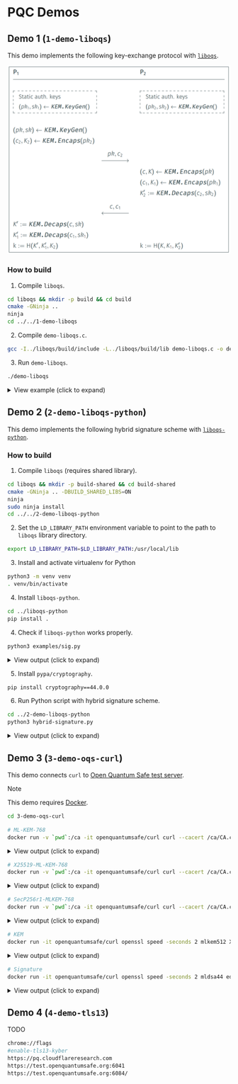 # PQC Demos

## Demo 1 (`1-demo-liboqs`)

This demo implements the following key-exchange protocol with [`liboqs`](https://github.com/open-quantum-safe/liboqs).

![Key exchange protocol](./docs/images/key-exchange-protocol.PNG)

### How to build

1. Compile `liboqs`.

```bash
cd liboqs && mkdir -p build && cd build
cmake -GNinja ..
ninja
cd ../../1-demo-liboqs
```

2. Compile `demo-liboqs.c`.

```bash
gcc -I../liboqs/build/include -L../liboqs/build/lib demo-liboqs.c -o demo-liboqs -loqs -lcrypto -pthread
```

3. Run `demo-liboqs`.

```bash
./demo-liboqs
```
<details>
<summary>View example (click to expand)</summary>

```
[--] Selected KEM: ML-KEM-1024

[P1] Generating static keys...
[P1] pk1 (1568 bytes): 4d70765d4b3802288c46a49b2f6047c0...8a6c9a892d07efa9ab87b07a7544f1ca
[P1] sk1 (3168 bytes): 5189acae586bcd47a9dc46891cd2894b...07b9ac2186b4bb38656de633f44fd68b

[P2] Generating static keys...
[P2] pk2 (1568 bytes): ea50173c43587736b4b760aa4c0bcbdc...f2231573959382913e77bfcedbf73729
[P2] sk2 (3168 bytes): 3d0ac831a76aaec24594773fc3b6828c...b0167d388aeed9ca4bb9835f850c2e25

[P1] Generating ephemeral pk and sk...
[P1] pk (1568 bytes): 13da9dd0b96aaafab6e4020fc141578e...6a774c6fbe46dba891a783ff00a4e50d
[P1] sk (3168 bytes): 32a4488f51869e6258802871aa388757...3488dd6d84b242e22b6c34f88583d131
[P1] Generating encapsulation...
[P1] c2 (1568 bytes): 7c7b667fb9145a692dd6cf44d54a0e8d...a1911153190a9e4d20ca89f0adc6f51b
[P1] k2 (32 bytes): 512b9d7d264d8f69da5f40d9766c50f81b07ed9a6ff890c34baa459c60e082eb
[P1] Sending pk and c2 to P2...

[P2] Generating encapsulation...
[P2] c (1568 bytes): ae384d6317bb175a09c025f1cd8514cb...0830133c20cd4bc8ef2b2fb73c668c30
[P2] k (32 bytes): f50f307c99f7aa119b601105882ea285b4da50aec6823ca4f863d63843694cc6
[P2] Generating encapsulation...
[P2] c1 (1568 bytes): 390e2d8fe16e5240a7f89e28a6395d28...555e6716f186d67514a9fcc471158d9d
[P2] k1 (32 bytes): 317fe0cec8bcd21ec2dc04f40b841a53bbcd58a91c9d48892b89df0eca750cb3
[P2] Generating decapsulation...
[P2] k2_prime (32 bytes): 512b9d7d264d8f69da5f40d9766c50f81b07ed9a6ff890c34baa459c60e082eb
[P2] Sending c and c1 to P1...

[P1] Generating decapsulation...
[P1] k_prime (32 bytes): f50f307c99f7aa119b601105882ea285b4da50aec6823ca4f863d63843694cc6
[P1] Generating decapsulation...
[P1] k1_prime (32 bytes): 317fe0cec8bcd21ec2dc04f40b841a53bbcd58a91c9d48892b89df0eca750cb3

[P1] shared key: ceafc8c0b82344e1fc203ab956862fc090e56e178b1b987dab4213fa3d0d9eab
[P2] shared key: ceafc8c0b82344e1fc203ab956862fc090e56e178b1b987dab4213fa3d0d9eab
[--] Key exchange successful!
```    
</details>


## Demo 2 (`2-demo-liboqs-python`)

This demo implements the following hybrid signature scheme with [`liboqs-python`](https://github.com/open-quantum-safe/liboqs).

### How to build

1. Compile `liboqs` (requires shared library).

```bash
cd liboqs && mkdir -p build-shared && cd build-shared
cmake -GNinja .. -DBUILD_SHARED_LIBS=ON
ninja
sudo ninja install
cd ../../2-demo-liboqs-python
```

2. Set the `LD_LIBRARY_PATH` environment variable to point to the path to `liboqs` library directory.

```bash
export LD_LIBRARY_PATH=$LD_LIBRARY_PATH:/usr/local/lib
```

3. Install and activate virtualenv for Python

```bash
python3 -m venv venv
. venv/bin/activate
```

4. Install `liboqs-python`.

```bash
cd ../liboqs-python
pip install .
```

4. Check if `liboqs-python` works properly.

```bash
python3 examples/sig.py
```

<details>
<summary>View output (click to expand)</summary>

```
liboqs version: 0.12.0
liboqs-python version: 0.12.0
Enabled signature mechanisms:
['Dilithium2', 'Dilithium3', 'Dilithium5', 'ML-DSA-44', 'ML-DSA-65',
 'ML-DSA-87', 'Falcon-512', 'Falcon-1024', 'Falcon-padded-512',
 'Falcon-padded-1024', 'SPHINCS+-SHA2-128f-simple', 'SPHINCS+-SHA2-128s-simple',
 'SPHINCS+-SHA2-192f-simple', 'SPHINCS+-SHA2-192s-simple',
 'SPHINCS+-SHA2-256f-simple', 'SPHINCS+-SHA2-256s-simple',
 'SPHINCS+-SHAKE-128f-simple', 'SPHINCS+-SHAKE-128s-simple',
 'SPHINCS+-SHAKE-192f-simple', 'SPHINCS+-SHAKE-192s-simple',
 'SPHINCS+-SHAKE-256f-simple', 'SPHINCS+-SHAKE-256s-simple', 'MAYO-1', 'MAYO-2',
 'MAYO-3', 'MAYO-5', 'cross-rsdp-128-balanced', 'cross-rsdp-128-fast',
 'cross-rsdp-128-small', 'cross-rsdp-192-balanced', 'cross-rsdp-192-fast',
 'cross-rsdp-192-small', 'cross-rsdp-256-balanced', 'cross-rsdp-256-fast',
 'cross-rsdp-256-small', 'cross-rsdpg-128-balanced', 'cross-rsdpg-128-fast',
 'cross-rsdpg-128-small', 'cross-rsdpg-192-balanced', 'cross-rsdpg-192-fast',
 'cross-rsdpg-192-small', 'cross-rsdpg-256-balanced', 'cross-rsdpg-256-fast',
 'cross-rsdpg-256-small']

Signature details:
{'claimed_nist_level': 2,
 'is_euf_cma': True,
 'length_public_key': 1312,
 'length_secret_key': 2560,
 'length_signature': 2420,
 'name': 'ML-DSA-44',
 'sig_with_ctx_support': True,
 'version': 'FIPS204'}

Valid signature? True
```
</details>

5. Install `pypa/cryptography`.

```bash
pip install cryptography==44.0.0
```

6. Run Python script with hybrid signature scheme.

```bash
cd ../2-demo-liboqs-python
python3 hybrid-signature.py
```

<details>
<summary>View output (click to expand)</summary>

```bash
[KEYGEN] Generating keypairs...
[KEYGEN] Generating keyapir for ML-DSA-87...
[KEYGEN] pkPQC (2592 bytes): 583940f87c3271b7bb722dde0eb9d6e2...795c025b1ccbd7d61ad4f8d15f3f0ebb
[KEYGEN] skPQC (4896 bytes): 583940f87c3271b7bb722dde0eb9d6e2...385e0bd69dfcf1dced67bd1a44bf1184
[KEYGEN] Generating keyapir for Ed448...
[KEYGEN] pkT (57 bytes): e84546ddaf7cc8b1afa5468962e831ecdeea3c34c0413bd32e64aadbdac74b412dc251b5477c0a542f58a2f04cfa0f984be40e974b7c6d0c00
[KEYGEN] skT (57 bytes): dc45bdd038c758807a5af769852b750666c27eabf4c95020d0fa29679c8f60f710d2d0cdbd8ef7e24d1bd547fb4c99b05359ff5a2e4afdca58

[SIGN] Signing message "An important message to sign" with both signature schemes...
[SIGN] Signing message "An important message to sign" with ML-DSA-87...
[SIGN] sigPQC (4627 bytes): 4ddc7dde7d44545446d715f69fa669a1...0000000000000000020c12171c23292f
[SIGN] Signing message "An important message to sign" with Ed448...
[SIGN] sigT (114 bytes): f9be244ffb3a7360693f02d2fc28cade...ab73515355f9ceb47796b519b26b0c00
[SIGN] Hybrid signature is sigPQC || sigT

[VERIFY] Verifying signatures...
[VERIFY] The hybrid signature is valid
[VERIFY] if and only if both signatures are valid
[VERIFY] Verifying signature with ML-DSA-87...
[VERIFY] Is signature valid for ML-DSA-87?: True
[VERIFY] Verifying signature with Ed448...
[VERIFY] Is signature valid for Ed448?: True
[VERIFY] Hybrid signature is valid iff both
[VERIFY] signatures are valid
[VERIFY] Is hybrid signature valid?: True
```
</details>


## Demo 3 (`3-demo-oqs-curl`)

This demo connects `curl` to [Open Quantum Safe test server](https://test.openquantumsafe.org).

> [!NOTE]
> This demo requires [Docker](https://www.docker.com/).

```bash
cd 3-demo-oqs-curl
```

```bash
# ML-KEM-768
docker run -v `pwd`:/ca -it openquantumsafe/curl curl --cacert /ca/CA.crt --curves mlkem768 https://test.openquantumsafe.org:6020
```

<details>
<summary>View output (click to expand)</summary>

```bash
<!DOCTYPE html>
<html>
<head>
<title>Open Quantum Safe interop test server for quantum-safe cryptography</title>
</head>
<body>
<h1 align=center>
Successfully connected using
ecdsap256-mlkem768!
</h1>

Client-side KEM algorithm(s) indicated:
mlkem768
</body>
</html>
```
</details>

```bash
# X25519-ML-KEM-768
docker run -v `pwd`:/ca -it openquantumsafe/curl curl --cacert /ca/CA.crt --curves X25519MLKEM768 https://test.openquantumsafe.org:6002
```

<details>
<summary>View output (click to expand)</summary>

```bash
<!DOCTYPE html>
<html>
<head>
<title>Open Quantum Safe interop test server for quantum-safe cryptography</title>
</head>
<body>
<h1 align=center>
Successfully connected using
ecdsap256-X25519MLKEM768!
</h1>

Client-side KEM algorithm(s) indicated:
X25519MLKEM768
</body>
</html>
```
</details>

```bash
# SecP256r1-MLKEM-768
docker run -v `pwd`:/ca -it openquantumsafe/curl curl --cacert /ca/CA.crt --curves SecP256r1MLKEM768 https://test.openquantumsafe.org:6001
```

<details>
<summary>View output (click to expand)</summary>

```bash
<!DOCTYPE html>
<html>
<head>
<title>Open Quantum Safe interop test server for quantum-safe cryptography</title>
</head>
<body>
<h1 align=center>
Successfully connected using
ecdsap256-SecP256r1MLKEM768!
</h1>

Client-side KEM algorithm(s) indicated:
SecP256r1MLKEM768
</body>
</html>
```
</details>

```bash
# KEM
docker run -it openquantumsafe/curl openssl speed -seconds 2 mlkem512 X25519
```

<details>
<summary>View output (click to expand)</summary>

```bash
Doing X25519 keygen ops for 2s: 85292 X25519 KEM keygen ops in 3.63s
Doing X25519 encaps ops for 2s: 14214 X25519 KEM encaps ops in 2.00s
Doing X25519 decaps ops for 2s: 27242 X25519 KEM decaps ops in 2.00s
Doing mlkem512 keygen ops for 2s: 38469 mlkem512 KEM keygen ops in 1.99s
Doing mlkem512 encaps ops for 2s: 29718 mlkem512 KEM encaps ops in 1.95s
Doing mlkem512 decaps ops for 2s: 26682 mlkem512 KEM decaps ops in 2.00s
version: 3.4.0
built on: Fri Jan 24 06:12:02 2025 UTC
options: bn(64,64)
compiler: gcc -fPIC -pthread -m64 -Wa,--noexecstack -Wall -O3 -DOPENSSL_USE_NODELETE -DL_ENDIAN -DOPENSSL_PIC -DOPENSSL_BUILDING_OPENSSL -DNDEBUG
CPUINFO: OPENSSL_ia32cap=0xc2da2203478bffff:0x842509
                               keygen    encaps    decaps keygens/s  encaps/s  decaps/s
                     X25519 0.000043s 0.000141s 0.000073s   23496.4    7107.0   13621.0
                   mlkem512 0.000052s 0.000066s 0.000075s   19331.2   15240.0   13341.0
```
</details>

```bash
# Signature
docker run -it openquantumsafe/curl openssl speed -seconds 2 mldsa44 ed25519
```

<details>
<summary>View output (click to expand)</summary>

```bash
Doing 253 bits sign Ed25519 ops for 2s: 38442 253 bits Ed25519 sign ops in 2.00s 
Doing 253 bits verify Ed25519 ops for 2s: 14925 253 bits Ed25519 verify ops in 2.10s
Doing mldsa44 keygen ops for 2s: 11860 mldsa44 signature keygen ops in 1.87s
Doing mldsa44 signs ops for 2s: 2584 mldsa44 signature sign ops in 1.94s
Doing mldsa44 verify ops for 2s: 11537 mldsa44 signature verify ops in 2.00s
version: 3.4.0
built on: Fri Jan 24 06:12:02 2025 UTC
options: bn(64,64)
compiler: gcc -fPIC -pthread -m64 -Wa,--noexecstack -Wall -O3 -DOPENSSL_USE_NODELETE -DL_ENDIAN -DOPENSSL_PIC -DOPENSSL_BUILDING_OPENSSL -DNDEBUG
CPUINFO: OPENSSL_ia32cap=0xc2da2203478bffff:0x842509
                              sign    verify    sign/s verify/s
 253 bits EdDSA (Ed25519)   0.0001s   0.0001s  19221.0   7107.1
                               keygen     signs    verify keygens/s    sign/s  verify/s
                    mldsa44 0.000158s 0.000751s 0.000173s    6342.2    1332.0    5768.5

```
</details>

## Demo 4 (`4-demo-tls13`)

TODO

```bash
chrome://flags
#enable-tls13-kyber
https://pq.cloudflareresearch.com
https://test.openquantumsafe.org:6041
https://test.openquantumsafe.org:6084/
```
